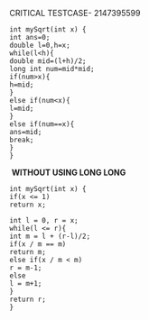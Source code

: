 CRITICAL TESTCASE- 2147395599
```
int mySqrt(int x) {
int ans=0;
double l=0,h=x;
while(l<h){
double mid=(l+h)/2;
long int num=mid*mid;
if(num>x){
h=mid;
}
else if(num<x){
l=mid;
}
else if(num==x){
ans=mid;
break;
}
}
```
​
**WITHOUT USING LONG LONG**
```
int mySqrt(int x) {
if(x <= 1)
return x;
​
int l = 0, r = x;
while(l <= r){
int m = l + (r-l)/2;
if(x / m == m)
return m;
else if(x / m < m)
r = m-1;
else
l = m+1;
}
return r;
}
```
​
​
​
​